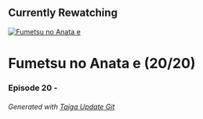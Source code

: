 ﻿
## Currently Rewatching

[![Fumetsu no Anata e](https://s4.anilist.co/file/anilistcdn/media/anime/cover/medium/bx114535-y3NnjexcqKG1.jpg)](https://anilist.co/anime/114535)

# Fumetsu no Anata e (20/20)

### Episode 20 - 

###### *Generated with [Taiga Update Git](https://github.com/nike4613/taiga-update-git)*